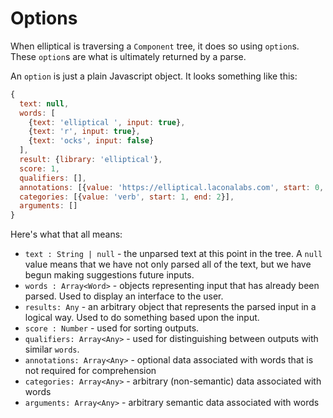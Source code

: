 # Options

When elliptical is traversing a `Component` tree, it does so using `option`s.
These `option`s are what is ultimately returned by a parse.

An `option` is just a plain Javascript object. It looks something like this:

```js
{
  text: null,
  words: [
    {text: 'elliptical ', input: true},
    {text: 'r', input: true},
    {text: 'ocks', input: false}
  ],
  result: {library: 'elliptical'},
  score: 1,
  qualifiers: [],
  annotations: [{value: 'https://elliptical.laconalabs.com', start: 0, end: 1}],
  categories: [{value: 'verb', start: 1, end: 2}],
  arguments: []
}
```

Here's what that all means:

- `text : String | null` - the unparsed text at this point in the tree.
A `null` value means that we have not only parsed all of the text, but we
have begun making suggestions future inputs.
- `words : Array<Word>` - objects representing input that has
already been parsed. Used to display an interface to the user.
- `results: Any` - an arbitrary object that represents the parsed input
in a logical way. Used to do something based upon the input.
- `score : Number` - used for sorting outputs.
- `qualifiers: Array<Any>` - used for distinguishing between outputs
with similar `words`.
- `annotations: Array<Any>` - optional data associated with words that is not
required for comprehension
- `categories: Array<Any>` - arbitrary (non-semantic) data associated with words
- `arguments: Array<Any>` - arbitrary semantic data associated with words

